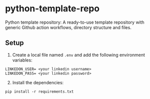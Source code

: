 # python-template-repo
Python template repository: A ready-to-use template repository with generic Github action workflows, directory structure and files. 

## Setup

1. Create a local file named `.env` and add the following environment variables:
```
LINKEDON_USER= <your linkedin username>
LINKEDON_PASS= <your linkedin password>
```

2. Install the dependencies:
```
pip install -r requirements.txt
```
